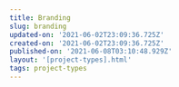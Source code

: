 ```yaml
---
title: Branding
slug: branding
updated-on: '2021-06-02T23:09:36.725Z'
created-on: '2021-06-02T23:09:36.725Z'
published-on: '2021-06-08T03:10:48.929Z'
layout: '[project-types].html'
tags: project-types
---
```



